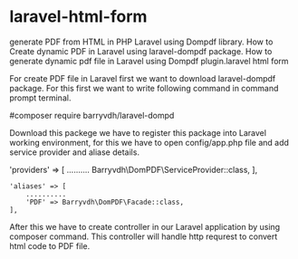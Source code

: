 # laravel-html-form
generate PDF from HTML in PHP Laravel using Dompdf library. How to Create dynamic PDF
in Laravel using laravel-dompdf package. How to generate dynamic pdf file in Laravel
using Dompdf plugin.laravel html form

For create PDF file in Laravel first we want to download laravel-dompdf package. 
For this first we want to write following command in command prompt terminal.

#composer require barryvdh/laravel-dompd

Download this packege we have to register this package into Laravel working environment, 
for this we have to open config/app.php file and add service provider and aliase details.

'providers' => [
        ..........
        Barryvdh\DomPDF\ServiceProvider::class,
    ],

    'aliases' => [
        ..........
        'PDF' => Barryvdh\DomPDF\Facade::class,
    ],
After this we have to create controller in our Laravel application by using composer command.
This controller will handle http requrest to convert html code to PDF file.
